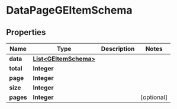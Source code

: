 

# DataPageGEItemSchema


## Properties

| Name | Type | Description | Notes |
|------------ | ------------- | ------------- | -------------|
|**data** | [**List&lt;GEItemSchema&gt;**](GEItemSchema.md) |  |  |
|**total** | **Integer** |  |  |
|**page** | **Integer** |  |  |
|**size** | **Integer** |  |  |
|**pages** | **Integer** |  |  [optional] |



